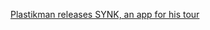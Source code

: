 ---
layout: post
wordpress_id: 520
wordpress_url: http://noesbueno.com/archives/520
date: '2010-03-20 16:58:02 -0500'
date_gmt: '2010-03-20 21:58:02 -0500'
body: |
  <p><a href="http://feeds.tuaw.com/click.phdo?i=5efe705b1ea8a298c91e8602c1876fdb">Plastikman releases SYNK, an app for his tour</a></p>
---
